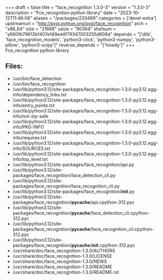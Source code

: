 +++
draft = false
title = "face_recognition 1.3.0-3"
version = "1.3.0-3"
description = "Fce_recognition python library"
date = "2023-10-12T11:46:08"
aliases = "/packages/220489"
categories = ['devel-extra']
upstreamurl = "http://pypi.python.org/pypi/face_recognition"
arch = "x86_64"
size = "21668"
usize = "90364"
sha1sum = "a560fb79612b1407e149ed4f79347003255d608d"
depends = "['dlib', 'face_recognition_models', 'python3-click', 'python3-numpy', 'python3-pillow', 'python3-scipy']"
reverse_depends = "['howdy']"
+++
Fce_recognition python library

## Files: 
* /usr/bin/face_detection
* /usr/bin/face_recognition
* /usr/lib/python3.12/site-packages/face_recognition-1.3.0-py3.12.egg-info/dependency_links.txt
* /usr/lib/python3.12/site-packages/face_recognition-1.3.0-py3.12.egg-info/entry_points.txt
* /usr/lib/python3.12/site-packages/face_recognition-1.3.0-py3.12.egg-info/not-zip-safe
* /usr/lib/python3.12/site-packages/face_recognition-1.3.0-py3.12.egg-info/PKG-INFO
* /usr/lib/python3.12/site-packages/face_recognition-1.3.0-py3.12.egg-info/requires.txt
* /usr/lib/python3.12/site-packages/face_recognition-1.3.0-py3.12.egg-info/SOURCES.txt
* /usr/lib/python3.12/site-packages/face_recognition-1.3.0-py3.12.egg-info/top_level.txt
* /usr/lib/python3.12/site-packages/face_recognition/api.py
* /usr/lib/python3.12/site-packages/face_recognition/face_detection_cli.py
* /usr/lib/python3.12/site-packages/face_recognition/face_recognition_cli.py
* /usr/lib/python3.12/site-packages/face_recognition/__init__.py
* /usr/lib/python3.12/site-packages/face_recognition/__pycache__/api.cpython-312.pyc
* /usr/lib/python3.12/site-packages/face_recognition/__pycache__/face_detection_cli.cpython-312.pyc
* /usr/lib/python3.12/site-packages/face_recognition/__pycache__/face_recognition_cli.cpython-312.pyc
* /usr/lib/python3.12/site-packages/face_recognition/__pycache__/__init__.cpython-312.pyc
* /usr/share/doc/face_recognition-1.3.0/AUTHORS
* /usr/share/doc/face_recognition-1.3.0/LICENSE
* /usr/share/doc/face_recognition-1.3.0/NEWS
* /usr/share/doc/face_recognition-1.3.0/README
* /usr/share/doc/face_recognition-1.3.0/README.rst
